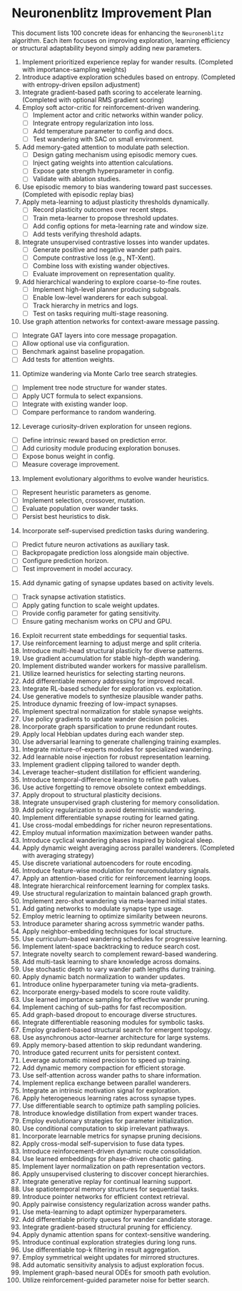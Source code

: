 # Neuronenblitz Improvement Plan

This document lists 100 concrete ideas for enhancing the `Neuronenblitz` algorithm. Each item focuses on improving exploration, learning efficiency or structural adaptability beyond simply adding new parameters.

1. Implement prioritized experience replay for wander results. (Completed with importance-sampling weights)
2. Introduce adaptive exploration schedules based on entropy. (Completed with entropy-driven epsilon adjustment)
3. Integrate gradient-based path scoring to accelerate learning. (Completed with optional RMS gradient scoring)
4. Employ soft actor-critic for reinforcement-driven wandering.
   - [ ] Implement actor and critic networks within wander policy.
   - [ ] Integrate entropy regularization into loss.
   - [ ] Add temperature parameter to config and docs.
   - [ ] Test wandering with SAC on small environment.
5. Add memory-gated attention to modulate path selection.
   - [ ] Design gating mechanism using episodic memory cues.
   - [ ] Inject gating weights into attention calculations.
   - [ ] Expose gate strength hyperparameter in config.
   - [ ] Validate with ablation studies.
6. Use episodic memory to bias wandering toward past successes. (Completed with episodic replay bias)
7. Apply meta-learning to adjust plasticity thresholds dynamically.
   - [ ] Record plasticity outcomes over recent steps.
   - [ ] Train meta-learner to propose threshold updates.
   - [ ] Add config options for meta-learning rate and window size.
   - [ ] Add tests verifying threshold adapts.
8. Integrate unsupervised contrastive losses into wander updates.
   - [ ] Generate positive and negative wander path pairs.
   - [ ] Compute contrastive loss (e.g., NT-Xent).
   - [ ] Combine loss with existing wander objectives.
   - [ ] Evaluate improvement on representation quality.
9. Add hierarchical wandering to explore coarse-to-fine routes.
   - [ ] Implement high-level planner producing subgoals.
   - [ ] Enable low-level wanderers for each subgoal.
   - [ ] Track hierarchy in metrics and logs.
   - [ ] Test on tasks requiring multi-stage reasoning.
10. Use graph attention networks for context-aware message passing.
   - [ ] Integrate GAT layers into core message propagation.
   - [ ] Allow optional use via configuration.
   - [ ] Benchmark against baseline propagation.
   - [ ] Add tests for attention weights.
11. Optimize wandering via Monte Carlo tree search strategies.
   - [ ] Implement tree node structure for wander states.
   - [ ] Apply UCT formula to select expansions.
   - [ ] Integrate with existing wander loop.
   - [ ] Compare performance to random wandering.
12. Leverage curiosity-driven exploration for unseen regions.
   - [ ] Define intrinsic reward based on prediction error.
   - [ ] Add curiosity module producing exploration bonuses.
   - [ ] Expose bonus weight in config.
   - [ ] Measure coverage improvement.
13. Implement evolutionary algorithms to evolve wander heuristics.
   - [ ] Represent heuristic parameters as genome.
   - [ ] Implement selection, crossover, mutation.
   - [ ] Evaluate population over wander tasks.
   - [ ] Persist best heuristics to disk.
14. Incorporate self-supervised prediction tasks during wandering.
   - [ ] Predict future neuron activations as auxiliary task.
   - [ ] Backpropagate prediction loss alongside main objective.
   - [ ] Configure prediction horizon.
   - [ ] Test improvement in model accuracy.
15. Add dynamic gating of synapse updates based on activity levels.
   - [ ] Track synapse activation statistics.
   - [ ] Apply gating function to scale weight updates.
   - [ ] Provide config parameter for gating sensitivity.
   - [ ] Ensure gating mechanism works on CPU and GPU.
16. Exploit recurrent state embeddings for sequential tasks.
17. Use reinforcement learning to adjust merge and split criteria.
18. Introduce multi-head structural plasticity for diverse patterns.
19. Use gradient accumulation for stable high-depth wandering.
20. Implement distributed wander workers for massive parallelism.
21. Utilize learned heuristics for selecting starting neurons.
22. Add differentiable memory addressing for improved recall.
23. Integrate RL-based scheduler for exploration vs. exploitation.
24. Use generative models to synthesize plausible wander paths.
25. Introduce dynamic freezing of low-impact synapses.
26. Implement spectral normalization for stable synapse weights.
27. Use policy gradients to update wander decision policies.
28. Incorporate graph sparsification to prune redundant routes.
29. Apply local Hebbian updates during each wander step.
30. Use adversarial learning to generate challenging training examples.
31. Integrate mixture-of-experts modules for specialized wandering.
32. Add learnable noise injection for robust representation learning.
33. Implement gradient clipping tailored to wander depth.
34. Leverage teacher–student distillation for efficient wandering.
35. Introduce temporal-difference learning to refine path values.
36. Use active forgetting to remove obsolete context embeddings.
37. Apply dropout to structural plasticity decisions.
38. Integrate unsupervised graph clustering for memory consolidation.
39. Add policy regularization to avoid deterministic wandering.
40. Implement differentiable synapse routing for learned gating.
41. Use cross-modal embeddings for richer neuron representations.
42. Employ mutual information maximization between wander paths.
43. Introduce cyclical wandering phases inspired by biological sleep.
44. Apply dynamic weight averaging across parallel wanderers. (Completed with averaging strategy)
45. Use discrete variational autoencoders for route encoding.
46. Introduce feature-wise modulation for neuromodulatory signals.
47. Apply an attention-based critic for reinforcement learning loops.
48. Integrate hierarchical reinforcement learning for complex tasks.
49. Use structural regularization to maintain balanced graph growth.
50. Implement zero-shot wandering via meta-learned initial states.
51. Add gating networks to modulate synapse type usage.
52. Employ metric learning to optimize similarity between neurons.
53. Introduce parameter sharing across symmetric wander paths.
54. Apply neighbor-embedding techniques for local structure.
55. Use curriculum-based wandering schedules for progressive learning.
56. Implement latent-space backtracking to reduce search cost.
57. Integrate novelty search to complement reward-based wandering.
58. Add multi-task learning to share knowledge across domains.
59. Use stochastic depth to vary wander path lengths during training.
60. Apply dynamic batch normalization to wander updates.
61. Introduce online hyperparameter tuning via meta-gradients.
62. Incorporate energy-based models to score route validity.
63. Use learned importance sampling for effective wander pruning.
64. Implement caching of sub-paths for fast recomposition.
65. Add graph-based dropout to encourage diverse structures.
66. Integrate differentiable reasoning modules for symbolic tasks.
67. Employ gradient-based structural search for emergent topology.
68. Use asynchronous actor–learner architecture for large systems.
69. Apply memory-based attention to skip redundant wandering.
70. Introduce gated recurrent units for persistent context.
71. Leverage automatic mixed precision to speed up training.
72. Add dynamic memory compaction for efficient storage.
73. Use self-attention across wander paths to share information.
74. Implement replica exchange between parallel wanderers.
75. Integrate an intrinsic motivation signal for exploration.
76. Apply heterogeneous learning rates across synapse types.
77. Use differentiable search to optimize path sampling policies.
78. Introduce knowledge distillation from expert wander traces.
79. Employ evolutionary strategies for parameter initialization.
80. Use conditional computation to skip irrelevant pathways.
81. Incorporate learnable metrics for synapse pruning decisions.
82. Apply cross-modal self-supervision to fuse data types.
83. Introduce reinforcement-driven dynamic route consolidation.
84. Use learned embeddings for phase-driven chaotic gating.
85. Implement layer normalization on path representation vectors.
86. Apply unsupervised clustering to discover concept hierarchies.
87. Integrate generative replay for continual learning support.
88. Use spatiotemporal memory structures for sequential tasks.
89. Introduce pointer networks for efficient context retrieval.
90. Apply pairwise consistency regularization across wander paths.
91. Use meta-learning to adapt optimizer hyperparameters.
92. Add differentiable priority queues for wander candidate storage.
93. Integrate gradient-based structural pruning for efficiency.
94. Apply dynamic attention spans for context-sensitive wandering.
95. Introduce continual exploration strategies during long runs.
96. Use differentiable top-k filtering in result aggregation.
97. Employ symmetrical weight updates for mirrored structures.
98. Add automatic sensitivity analysis to adjust exploration focus.
99. Implement graph-based neural ODEs for smooth path evolution.
100. Utilize reinforcement-guided parameter noise for better search.
